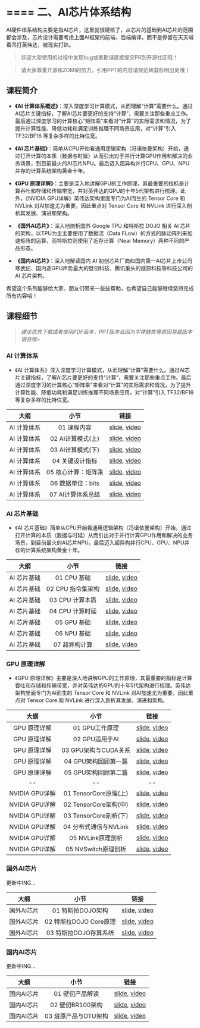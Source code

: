 <!--Copyright © ZOMI 适用于[License](https://github.com/chenzomi12/DeepLearningSystem)版权许可-->

# ==== 二、AI芯片体系结构

AI硬件体系结构主要是指AI芯片，这里就很硬核了，从芯片的基础到AI芯片的范围都会涉及，芯片设计需要考虑上面AI框架的前端、后端编译，而不是停留在天天喊着吊打英伟达，被现实打趴。

> 欢迎大家使用的过程中发现bug或者勘误直接提交PR到开源社区哦！

> 请大家尊重开源和ZOMI的努力，引用PPT的内容请规范转载标明出处哦！

## 课程简介

- **《AI 计算体系概述》**：深入深度学习计算模式，从而理解“计算”需要什么。通过AI芯片关键指标，了解AI芯片要更好的支持“计算”，需要关注那些重点工作。最后通过深度学习的计算核心“矩阵乘”来看对“计算”的实际需求和情况，为了提升计算性能、降低功耗和满足训练推理不同场景应用，对“计算”引入 TF32/BF16 等复杂多样的比特位宽。

- **《AI 芯片基础》**：简单从CPU开始看通用逻辑架构（冯诺依曼架构）开始，通过打开计算的本质（数据与时延）从而引出对于并行计算GPU作用和解决的业务场景，到目前最火的AI芯片NPU。最后迈入超异构并行CPU、GPU、NPU并存的计算系统架构黄金十年。

- **《GPU 原理详解》**：主要是深入地讲解GPU的工作原理，其最重要的指标是计算吞吐和存储和传输带宽，并对英伟达的GPU的十年5代架构进行梳理。此外，《NVIDIA GPU详解》英伟达架构里面专门为AI而生的 Tensor Core 和 NVLink 对AI加速尤为重要，因此重点对 Tensor Core 和 NVLink 进行深入剖析其发展、演进和架构。

- **《国外AI芯片》**：深入地剖析国外 Google TPU 和特斯拉 DOJO 相关 AI 芯片的架构，以TPU为主主要使用了数据流（Data FLow）的方式的脉动阵列来加速矩阵的运算，而特斯拉则使用了近存计算（Near Memory）两种不同的产品形态。

- **《国内AI芯片》**：深入地解读国内 AI 初创芯片厂商如国内第一AI芯片上市公司寒武纪、国内造GPU声势最大的壁仞科技、腾讯重头的燧原科技等科技公司的 AI 芯片架构。

希望这个系列能够给大家、朋友们带来一些些帮助，也希望自己能够继续坚持完成所有内容哈！

## 课程细节

> *建议优先下载或者使用PDF版本，PPT版本会因为字体缺失等原因导致版本很丑哦~*

### AI 计算体系

- 《AI 计算体系》深入深度学习计算模式，从而理解“计算”需要什么。通过AI芯片关键指标，了解AI芯片要更好的支持“计算”，需要关注那些重点工作。最后通过深度学习的计算核心“矩阵乘”来看对“计算”的实际需求和情况，为了提升计算性能、降低功耗和满足训练推理不同场景应用，对“计算”引入 TF32/BF16 等复杂多样的比特位宽。

| 大纲 | 小节 | 链接|
|:--:|:--:|:--:|
| AI 计算体系 | 01 课程内容| [slide](./021HW_Foundation/01.introduction.pdf), [video](https://www.bilibili.com/video/BV1DX4y1D7PC/) |
| AI 计算体系 | 02 AI计算模式(上) | [slide](./021HW_Foundation/02.constraints.pdf), [video](https://www.bilibili.com/video/BV17x4y1T7Cn/) |
| AI 计算体系 | 03 AI计算模式(下) | [slide](./021HW_Foundation/03.mobile_parallel.pdf), [video](https://www.bilibili.com/video/BV1754y1M78X/) |
| AI 计算体系 | 04 关键设计指标| [slide](./021HW_Foundation/04.metrics.pdf), [video](https://www.bilibili.com/video/BV1qL411o7S9/) |
| AI 计算体系 | 05 核心计算：矩阵乘| [slide](./021HW_Foundation/05.matrix.pdf), [video](https://www.bilibili.com/video/BV1ak4y1h7mp/) |
| AI 计算体系 | 06 数据单位：bits | [slide](./021HW_Foundation/06.bit_width.pdf), [video](https://www.bilibili.com/video/BV1WT411k724/) |
| AI 计算体系 | 07 AI计算体系总结| [slide](./021HW_Foundation/07.summary.pdf), [video](https://www.bilibili.com/video/BV1j54y1T7ii/) |

### AI 芯片基础

- 《AI 芯片基础》简单从CPU开始看通用逻辑架构（冯诺依曼架构）开始，通过打开计算的本质（数据与时延）从而引出对于并行计算GPU作用和解决的业务场景，到目前最火的AI芯片NPU。最后迈入超异构并行CPU、GPU、NPU并存的计算系统架构黄金十年。

| 大纲 | 小节 | 链接|
|:--:|:--:|:--:|
| AI 芯片基础 | 01 CPU 基础| [slide](./022HW_ChipBase/01.cpu_base.pdf), [video](https://www.bilibili.com/video/BV1tv4y1V72f/) |
| AI 芯片基础 | 02 CPU 指令集架构 | [slide](./022HW_ChipBase/02.cpu_isa.pdf), [video](https://www.bilibili.com/video/BV1ro4y1W7xN/) |
| AI 芯片基础 | 03 CPU 计算本质| [slide](./022HW_ChipBase/03.cpu_data.pdf), [video](https://www.bilibili.com/video/BV17X4y1k7eF/) |
| AI 芯片基础 | 04 CPU 计算时延| [slide](./022HW_ChipBase/04.cpu_latency.pdf), [video](https://www.bilibili.com/video/BV1Qk4y1i7GT/) |
| AI 芯片基础 | 05 GPU 基础| [slide](./022HW_ChipBase/05.gpu.pdf), [video](https://www.bilibili.com/video/BV1sM411T72Q/) |
| AI 芯片基础 | 06 NPU 基础| [slide](./022HW_ChipBase/06.npu.pptx), [video](https://www.bilibili.com/video/BV1Rk4y1e77n/) |
| AI 芯片基础 | 07 超异构计算 | [slide](./022HW_ChipBase/07.future.pdf), [video](https://www.bilibili.com/video/BV1YM4y117VK) |

### GPU 原理详解

- 《GPU 原理详解》主要是深入地讲解GPU的工作原理，其最重要的指标是计算吞吐和存储和传输带宽，并对英伟达的GPU的十年5代架构进行梳理。英伟达架构里面专门为AI而生的 Tensor Core 和 NVLink 对AI加速尤为重要，因此重点对 Tensor Core 和 NVLink 进行深入剖析其发展、演进和架构。

| 大纲 | 小节 | 链接|
|:--:|:--:|:--:|
| GPU 原理详解 | 01 GPU工作原理 | [slide](./03_GPUBase/01.works.pdf), [video](https://www.bilibili.com/video/BV1bm4y1m7Ki/) |
| GPU 原理详解 | 02 GPU适用于AI| [slide](./03_GPUBase/02.principle.pdf), [video](https://www.bilibili.com/video/BV1Ms4y1N7RL/) |
| GPU 原理详解 | 03 GPU架构与CUDA关系| [slide](./03_GPUBase/03.base_concept.pdf), [video](https://www.bilibili.com/video/BV1Kk4y1Y7op/) |
| GPU 原理详解 | 04 GPU架构回顾第一篇| [slide](./03_GPUBase/04.fermi.pdf), [video](https://www.bilibili.com/video/BV1x24y1F7kY/) |
| GPU 原理详解 | 05 GPU架构回顾第二篇| [slide](./03_GPUBase/05.turing.pdf), [video](https://www.bilibili.com/video/BV1mm4y1C7fg/) |
|--|--|--|
| NVIDIA GPU详解 | 01 TensorCore原理(上) | [slide](./04_GPUDetail/01.basic_tc.pdf), [video](https://www.bilibili.com/video/BV1aL411a71w/) |
| NVIDIA GPU详解 | 02 TensorCore架构(中) | [slide](./04_GPUDetail/02.history_tc.pdf), [video](https://www.bilibili.com/video/BV1pL41187FH/) |
| NVIDIA GPU详解 | 03 TensorCore剖析(下) | [slide](./04_GPUDetail/03.deep_tc.pdf), [video](https://www.bilibili.com/video/BV1oh4y1J7B4/) |
| NVIDIA GPU详解 | 04 分布式通信与NVLink| [slide](./04_GPUDetail/04.basic_nvlink.pdf), [video](https://www.bilibili.com/video/BV1cV4y1r7Rz/) |
| NVIDIA GPU详解 | 05 NVLink原理剖析| [slide](./04_GPUDetail/05.deep_nvlink.pdf), [video](https://www.bilibili.com/video/BV1uP411X7Dr/) |
| NVIDIA GPU详解 | 05 NVSwitch原理剖析| [slide](./04_GPUDetail/06.deep_nvswitch.pdf), [video](https://www.bilibili.com/video/BV1uM4y1n7qd/) |

### 国外AI芯片

更新中ING...

| 大纲 | 小节 | 链接|
|:--:|:--:|:--:|
| 国外AI芯片 | 01 特斯拉DOJO架构| [slide](./05_NPU/01.DOJO_Arch.pdf), [video](https://www.bilibili.com/video/BV1Ro4y1M7n8/) |
| 国外AI芯片 | 02 特斯拉DOJO Core原理 | [slide](./05_NPU/02.DOJO_Detail.pdf), [video](https://www.bilibili.com/video/BV17o4y1N7Yn/) |
| 国外AI芯片 | 03 特斯拉DOJO存算系统| [slide](./05_NPU/03.DOJO_System.pdf), [video](https://www.bilibili.com/video/BV1Ez4y1e7zo/) |

### 国内AI芯片

更新中ING...

| 大纲 | 小节 | 链接|
|:--:|:--:|:--:|
| 国内AI芯片 | 01 壁仞产品解读 | [slide](./05_NPU/04.BR100_System.pdf), [video](https://www.bilibili.com/video/BV1QW4y1S75Y/) |
| 国内AI芯片 | 02 壁仞BR100架构| [slide](./05_NPU/05.BR100_Detail.pdf), [video](https://www.bilibili.com/video/BV1G14y1275T/) |
| 国内AI芯片 | 03 燧原产品与DTU架构 | [slide](./05_NPU/06.SUIYUAN_DTU.pdf), [video]() |
